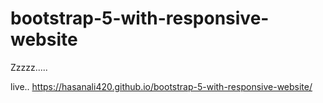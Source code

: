 # bootstrap-5-with-responsive-website
Zzzzz.....

live.. https://hasanali420.github.io/bootstrap-5-with-responsive-website/
